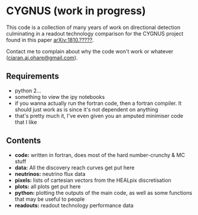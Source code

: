 # CYGNUS (work in progress)

This code is a collection of many years of work on directional detection culminating in a readout technology comparison for the CYGNUS project found in this paper [arXiv:1810.?????](https://arxiv.org/abs/1810.?????).

Contact me to complain about why the code won't work or whatever (ciaran.aj.ohare@gmail.com).

## Requirements

* python 2...
* something to view the ipy notebooks
* if you wanna actually run the fortran code, then a fortran compiler. It should just work as is since it's not dependent on anything
* that's pretty much it, I've even given you an amputed minimiser code that I like

## Contents

* **code:** written in fortran, does most of the hard number-crunchy & MC stuff
* **data:** All the discovery reach curves get put here
* **neutrinos:** neutrino flux data
* **pixels:** lists of cartesian vectors from the HEALpix discretisation
* **plots:** all plots get put here
* **python:** plotting the outputs of the main code, as well as some functions that may be useful to people
* **readouts:** readout technology performance data

